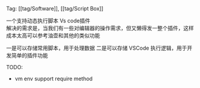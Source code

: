 Tag: [[tag/Software]], [[tag/Script Box]]

一个支持动态执行脚本 Vs code插件  
解决的需求是，当我们有一些对编辑器的操作需求，但又懒得发一整个插件，这样成本太高可以参考油壶和其他的类似功能

一是可以存储常用脚本，用于处理数据
二是可以存储 VSCode 执行逻辑，用于开发简单的插件功能

TODO:
- vm env support require method
